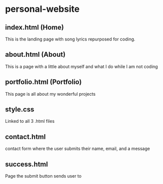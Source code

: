 # personal-website

##  index.html (Home)
This is the landing page with song lyrics repurposed for coding.

##  about.html (About)
This is a page with a little about myself and what I do while I am not coding

##  portfolio.html (Portfolio)
This page is all about my wonderful projects

##  style.css
Linked to all 3 .html files

## contact.html
contact form where the user submits their name, email, and a message

##  success.html
Page the submit button sends user to